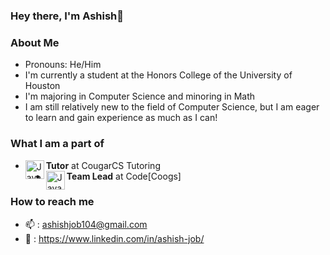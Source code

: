 ### Hey there, I'm Ashish👋

### About Me
- Pronouns: He/Him
- I'm currently a student at the Honors College of the University of Houston  
- I'm majoring in Computer Science and minoring in Math  
- I am still relatively new to the field of Computer Science, but I am eager to learn and gain experience as much as I can!  

### What I am a part of
- **Tutor** at CougarCS Tutoring <img align="left" alt="Java" width="30px" src="https://cdn.discordapp.com/attachments/800523149241352233/1064583638081097929/Icon_Size_CougarCS_Tutor.png" />
- **Team Lead** at Code[Coogs] <img align="left" alt="Java" width="30px" src="https://cdn.discordapp.com/attachments/800523149241352233/1064580703154614343/cd9b0eaf-fa7d-4298-8257-322210687f53.png" />

### How to reach me
- :mailbox: : ashishjob104@gmail.com
- :link: : https://www.linkedin.com/in/ashish-job/

